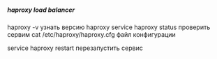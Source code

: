 ##### haproxy load balancer ########


haproxy -v узнать версию haproxy
service haproxy status проверить сервим
cat /etc/haproxy/haproxy.cfg файл конфигурации

service haproxy restart перезапустить сервис